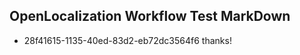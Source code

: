 ## OpenLocalization Workflow Test MarkDown
* 28f41615-1135-40ed-83d2-eb72dc3564f6 thanks!

<!--HONumber=Jul16_HO3-->


